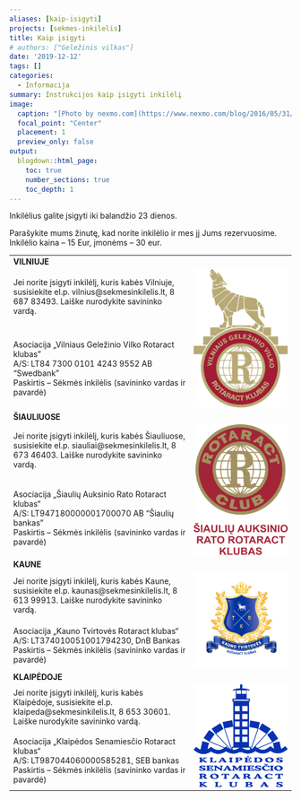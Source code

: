 ```yaml
---
aliases: [kaip-isigyti]
projects: [sekmes-inkilelis]
title: Kaip įsigyti
# authors: ["Geležinis vilkas"]
date: '2019-12-12'
tags: []
categories:
  - Informacija
summary: Instrukcijos kaip įsigyti inkilėlį
image:
  caption: "[Photo by nexmo.com](https://www.nexmo.com/blog/2016/05/31/building-sms-google-sheets-application-aws-lambda-dr)"
  focal_point: "Center"
  placement: 1
  preview_only: false
output:
  blogdown::html_page:
    toc: true
    number_sections: true
    toc_depth: 1
---
```



Inkilėlius galite įsigyti iki balandžio 23 dienos.

Parašykite mums žinutę, kad norite inkilėlio ir mes jį Jums rezervuosime. Inkilėlio kaina – 15 Eur, įmonėms – 30 eur.

<table>
<tbody>
  <tr>
    <td colspan="3"><b>VILNIUJE</b></td>
  </tr>
  <tr>
    <td>Jei norite įsigyti inkilėlį, kuris kabės Vilniuje, susisiekite el.p. vilnius@sekmesinkilelis.lt, 8 687 83493. Laiške nurodykite savininko vardą.</td>
    <td rowspan="2"><img src="logo-be-fono-205x300.png"></td>
  </tr>
  <tr>
    <td>Asociacija „Vilniaus Geležinio Vilko Rotaract klubas” <br />
A/S: LT84 7300 0101 4243 9552 AB “Swedbank”<br />
Paskirtis – Sėkmės inkilėlis (savininko vardas ir pavardė)</td>
  </tr>
  <tr>
    <td colspan="3"><b>ŠIAULIUOSE</b></td>
  </tr>
  <tr>
    <td>Jei norite įsigyti inkilėlį, kuris kabės Šiauliuose, susisiekite el.p. siauliai@sekmesinkilelis.lt, 8 673 46403. Laiške nurodykite savininko vardą.</td>
    <td rowspan="2"><img src="Siauliu-RAC-logo-1-217x300.png"></td>
  </tr>
  <tr>
    <td>Asociacija „Šiaulių Auksinio Rato Rotaract klubas“<br />
A/S: LT947180000001700070 AB “Šiaulių bankas”<br />
Paskirtis – Sėkmės inkilėlis (savininko vardas ir pavardė)</td>
  </tr>
  <tr>
    <td colspan="3"><b>KAUNE</b></td>
  </tr>
  <tr>
    <td>Jei norite įsigyti inkilėlį, kuris kabės Kaune, susisiekite el.p. kaunas@sekmesinkilelis.lt, 8 613 99913. Laiške nurodykite savininko vardą.</td>
    <td rowspan="2"><img src="kauno-tvirtove.png"></td>
  </tr>
  <tr>
    <td>Asociacija „Kauno Tvirtovės Rotaract klubas“ <br />
A/S: LT374010051001794230, DnB Bankas <br />
Paskirtis – Sėkmės inkilėlis (savininko vardas ir pavardė)</td>
  </tr>
  <tr>
    <td colspan="3"><b>KLAIPĖDOJE</b></td>
  </tr>
  <tr>
    <td>Jei norite įsigyti inkilėlį, kuris kabės Klaipėdoje, susisiekite el.p. klaipeda@sekmesinkilelis.lt, 8 653 30601. Laiške nurodykite savininko vardą.</td>
    <td rowspan="2"><img src="Klaipedos-senamiescio-RAC-logo-276x300.png"></td>
  </tr>
  <tr>
    <td>Asociacija „Klaipėdos Senamiesčio Rotaract klubas“ <br />
A/S: LT987044060000585281, SEB bankas<br />
Paskirtis – Sėkmės inkilėlis (savininko vardas ir pavardė)
  </tr>
</tbody>
</table> 
